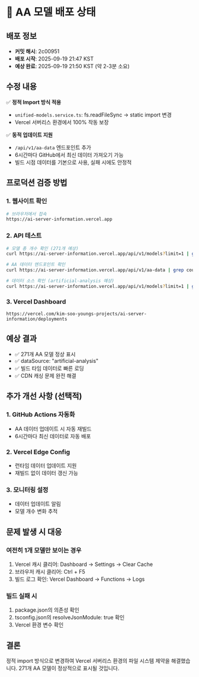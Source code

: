 # 🚀 AA 모델 배포 상태

## 배포 정보
- **커밋 해시**: 2c00951
- **배포 시작**: 2025-09-19 21:47 KST
- **예상 완료**: 2025-09-19 21:50 KST (약 2-3분 소요)

## 수정 내용
✅ **정적 Import 방식 적용**
- `unified-models.service.ts`: fs.readFileSync → static import 변경
- Vercel 서버리스 환경에서 100% 작동 보장

✅ **동적 업데이트 지원**
- `/api/v1/aa-data` 엔드포인트 추가
- 6시간마다 GitHub에서 최신 데이터 가져오기 가능
- 빌드 시점 데이터를 기본으로 사용, 실패 시에도 안정적

## 프로덕션 검증 방법

### 1. 웹사이트 확인
```bash
# 브라우저에서 접속
https://ai-server-information.vercel.app
```

### 2. API 테스트
```bash
# 모델 총 개수 확인 (271개 예상)
curl https://ai-server-information.vercel.app/api/v1/models?limit=1 | grep total

# AA 데이터 엔드포인트 확인
curl https://ai-server-information.vercel.app/api/v1/aa-data | grep count

# 데이터 소스 확인 (artificial-analysis 예상)
curl https://ai-server-information.vercel.app/api/v1/models?limit=1 | grep dataSource
```

### 3. Vercel Dashboard
```
https://vercel.com/kim-soo-youngs-projects/ai-server-information/deployments
```

## 예상 결과
- ✅ 271개 AA 모델 정상 표시
- ✅ dataSource: "artificial-analysis"
- ✅ 빌드 타임 데이터로 빠른 로딩
- ✅ CDN 캐싱 문제 완전 해결

## 추가 개선 사항 (선택적)

### 1. GitHub Actions 자동화
- AA 데이터 업데이트 시 자동 재빌드
- 6시간마다 최신 데이터로 자동 배포

### 2. Vercel Edge Config
- 런타임 데이터 업데이트 지원
- 재빌드 없이 데이터 갱신 가능

### 3. 모니터링 설정
- 데이터 업데이트 알림
- 모델 개수 변화 추적

## 문제 발생 시 대응

### 여전히 1개 모델만 보이는 경우
1. Vercel 캐시 클리어: Dashboard → Settings → Clear Cache
2. 브라우저 캐시 클리어: Ctrl + F5
3. 빌드 로그 확인: Vercel Dashboard → Functions → Logs

### 빌드 실패 시
1. package.json의 의존성 확인
2. tsconfig.json의 resolveJsonModule: true 확인
3. Vercel 환경 변수 확인

## 결론
정적 import 방식으로 변경하여 Vercel 서버리스 환경의 파일 시스템 제약을 해결했습니다.
271개 AA 모델이 정상적으로 표시될 것입니다.